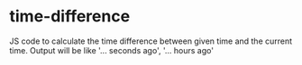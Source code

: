 # time-difference
JS code to calculate the time difference between given time and the current time.
Output will be like '... seconds ago', '... hours ago'
